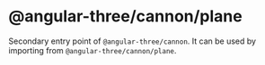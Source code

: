 # @angular-three/cannon/plane

Secondary entry point of `@angular-three/cannon`. It can be used by importing from `@angular-three/cannon/plane`.
